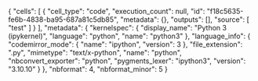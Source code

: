 {
 "cells": [
  {
   "cell_type": "code",
   "execution_count": null,
   "id": "f18c5635-fe6b-4838-ba95-687a81c5db85",
   "metadata": {},
   "outputs": [],
   "source": [
    "test"
   ]
  }
 ],
 "metadata": {
  "kernelspec": {
   "display_name": "Python 3 (ipykernel)",
   "language": "python",
   "name": "python3"
  },
  "language_info": {
   "codemirror_mode": {
    "name": "ipython",
    "version": 3
   },
   "file_extension": ".py",
   "mimetype": "text/x-python",
   "name": "python",
   "nbconvert_exporter": "python",
   "pygments_lexer": "ipython3",
   "version": "3.10.10"
  }
 },
 "nbformat": 4,
 "nbformat_minor": 5
}
